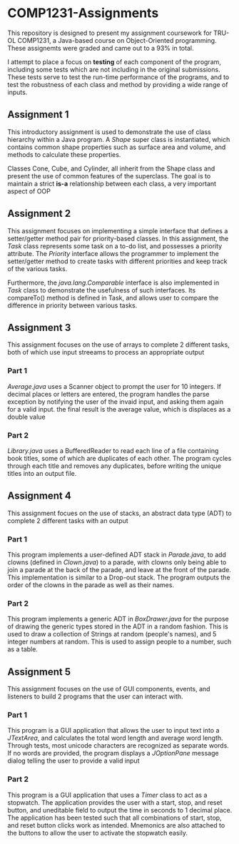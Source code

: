 # COMP1231-Assignments
This repository is designed to present my assignment coursework for TRU-OL COMP1231, a Java-based course on Object-Oriented programming.
These assignemts were graded and came out to a 93% in total.

I attempt to place a focus on **testing** of each component of the program, including some tests which are not including in the original submissions. These tests serve to test the run-time performance of the programs, and to test the robustness of each class and method by providing a wide range of inputs. 

## Assignment 1
This introductory assignment is used to demonstrate the use of class hierarchy within a Java program. A *Shape* super class is instantiated, which contains common shape properties such as surface area and volume, and methods to calculate these properties.

Classes Cone, Cube, and Cylinder, all inherit from the Shape class and present the use of common features of the superclass. The goal is to maintain a strict **is-a** relationship between each class, a very important aspect of OOP

## Assignment 2
This assignment focuses on implementing a simple interface that defines a setter/getter method pair for priority-based classes. In this assignment, the *Task* class represents some task on a to-do list, and possesses a priority attribute. The *Priority* interface allows the programmer to implement the setter/getter method to create tasks with different priorities and keep track of the various tasks.

Furthermore, the *java.lang.Comparable* interface is also implemented in *Task* class to demonstrate the usefulness of such interfaces. Its compareTo() method is defined in Task, and allows user to compare the difference in priority between various tasks.  

## Assignment 3
This assignment focuses on the use of arrays to complete 2 different tasks, both of which use input streeams to 
process an appropriate output

### Part 1
*Average.java* uses a Scanner object to prompt the user for 10 integers. If decimal places or letters are entered, 
the program handles the parse exception by notifying the user of the invaid input, and asking them again for a
valid input. the final result is the average value, which is displaces as a double value

### Part 2
*Library.java* uses a BufferedReader to read each line of a file containing book titles, some of which are duplicates
of each other. The program cycles through each title and removes any duplicates, before writing the unique titles
into an output file. 

## Assignment 4
This assignment focues on the use of stacks, an abstract data type (ADT) to complete 2 different tasks with an output

### Part 1
This program implements a user-defined ADT stack in *Parade.java*, to add clowns (defined in *Clown.java*) to a parade,
with clowns only being able to join a parade at the back of the parade, and leave at the front of the parade. This implementation
is similar to a Drop-out stack. The program outputs the order of the clowns in the parade as well as their names.

### Part 2
This program implements a generic ADT in *BoxDrawer.java* for the purpose of drawing the generic types stored in the ADT 
in a random fashion. This is used to draw a collection of Strings at random (people's names), and 5 integer numbers at random. This 
is used to assign people to a number, such as a table.

## Assignment 5
This assignment focuses on the use of GUI components, events, and listeners to build 2 programs that the user can interact with.

### Part 1
This program is a GUI application that allows the user to input text into a *JTextArea*, and calculates the total word length and
average word length. Through tests, most unicode characters are recognized as separate words. If no words are provided, the program
displays a *JOptionPane* message dialog telling the user to provide a valid input 

### Part 2
This program is a GUI application that uses a *Timer* class to act as a stopwatch. The application provides the user with a start, stop, and reset button, and uneditable field to output the time in seconds to 1 decimal place. The application has been tested such that all combinations of start, stop, and reset button clicks work as intended. Mnemonics are also attached to the buttons to allow the user to 
activate the stopwatch easily.
